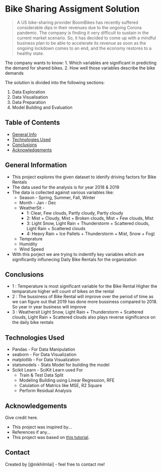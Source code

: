 # Bike Sharing Assigment Solution
> A US bike-sharing provider BoomBikes has recently suffered considerable dips in their revenues due to the ongoing Corona pandemic. The company is finding it very difficult to sustain in the current market scenario. So, it has decided to come up with a mindful business plan to be able to accelerate its revenue as soon as the ongoing lockdown comes to an end, and the economy restores to a healthy state.

The company wants to know: 1. Which variables are significant in predicting the demand for shared bikes. 2. How well those variables describe the bike demands

The solution is divided into the following sections:

1. Data Exploration
2. Data Visualisation
3. Data Preparation
4. Model Building and Evaluation

## Table of Contents
* [General Info](#general-information)
* [Technologies Used](#technologies-used)
* [Conclusions](#conclusions)
* [Acknowledgements](#acknowledgements)

<!-- You can include any other section that is pertinent to your problem -->

## General Information
- This project explores the given dataset to idenify driving factors for Bike Rentals 
- The data used for the analysis is for year 2018 & 2019
- The data is collected against various variables like:
	- Season - Spring, Summer, Fall, Winter
	- Month - Jan - Dec 
	- WeatherSit - 
		- 1: Clear, Few clouds, Partly cloudy, Partly cloudy
		- 2: Mist + Cloudy, Mist + Broken clouds, Mist + Few clouds, Mist
		- 3: Light Snow, Light Rain + Thunderstorm + Scattered clouds, Light Rain + Scattered clouds
		- 4: Heavy Rain + Ice Pallets + Thunderstorm + Mist, Snow + Fog)
	- Temprature
	- Humidity
	- Wind Speed
- With this porject we are trying to indentify key variables which are significantly influnecing Daily Bike Rentals for the organization 

## Conclusions
- 1 : Temperature is most significant variable for the Bike Rental Higher the temparature higher will count of bikes on the rental
- 2 : The bussiness of Bike Rental will improve over the period of time as we can figure out that 2019 has done more bussiness compared to 2018. So year in year business will improve
- 3 : Weathersit Light Snow, Light Rain + Thunderstorm + Scattered clouds, Light Rain + Scattered clouds also plays reverse significance on the daily bike rentals

## Technologies Used
- Pandas - For Data Manipulation
- seaborn - For Data Visualization
- matplotlib - For Data Visualization
- statsmodels - Stats Model for building the model
- Scikit Learn - SciKit Learn used For
	- Train & Test Data Split 
	- Modeling Building using Linear Regression, RFE 
	- Calulation of Matrics like MSE, R2 Square
	- Perform Residual Analysis

<!-- As the libraries versions keep on changing, it is recommended to mention the version of library used in this project -->

## Acknowledgements
Give credit here.
- This project was inspired by...
- References if any...
- This project was based on [this tutorial](https://www.example.com).


## Contact
Created by [@nikhilmlai] - feel free to contact me!


<!-- Optional -->
<!-- ## License -->
<!-- This project is open source and available under the [... License](). -->

<!-- You don't have to include all sections - just the one's relevant to your project -->
